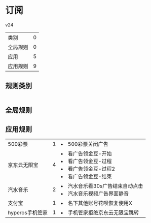 # 订阅

v24

|||
| - |:-:|
|类别|0|
|全局规则|0|
|应用|5|
|应用规则|9|

## 规则类别

|||
| - |:-:|


## 全局规则



## 应用规则

||||
| - |:-:|-|
|500彩票|1|<li>500彩票关闭广告|
|京东云无限宝|4|<li>看广告领金豆-开始<li>看广告领金豆-过程<li>看广告领金豆-过程2<li>看广告领金豆-结束|
|汽水音乐|2|<li>汽水音乐看30s广告结束自动点击<li>汽水音乐视频广告界面静音|
|支付宝|1|<li>名下其他账号花呗恢复使用X|
|hyperos手机管家|1|<li>手机管家拒绝京东云无限宝跳转|
